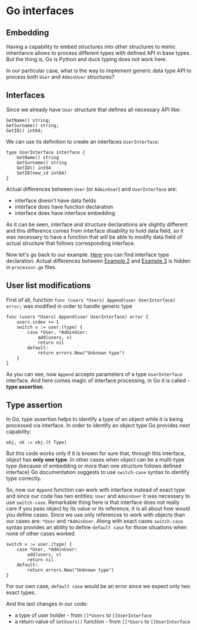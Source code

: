 Go interfaces
=============

Embedding
---------

Having a capability to embed structures into other structures to mimic inheritance allows to process different types with defined API in base types.
But the thing is, Go is Python and duck typing does not work here.

In our particular case, what is the way to implement generic data type API to process both `User` and `AdminUser` structures?


Interfaces
----------

Since we already have `User` structure that defines all necessary API like:

    GetName() string;
    GetSurname() string;
    GetID() int64;

We can use its definition to create an interfaces `UserInterface`:

    type UserInterface interface {
        GetName() string
        GetSurname() string
        GetID() int64
        SetID(new_id int64)
    }

Actual differences between `User` (or `AdminUser`) and `UserInterface` are:

 * interface doesn't have data fields
 * interface does have function declaration
 * interface does have interface embedding

As it can be seen, interface and structure declarations are slightly different and this difference comes from interface disability to hold data field, so it was necessary to have a function that will be able to modify data field of actual structure that follows corresponding interface.

Now let's go back to our example. [Here](users/interfaces.go) you can find interface type declaration.
Actual differences between [Example 2](../example_002.embedding/main.go) and [Example 3](main.go) is hidden in `processor.go` files.

User list modifications
-----------------------

First of all, function `func (users *Users) Append(user UserInterface) error;` was modified in order to handle generic type
    
```
func (users *Users) Append(user UserInterface) error {
	users.index += 1
	switch v := user.(type) {
		case *User, *AdminUser:
			add(users, v)
			return nil
		default:
			return errors.New("Unknown type")
	}
}
```
As you can see, now `Append` accepts parameters of a type `UserInterface` interface.
And here comes magic of interface processing, in Go it is called - **type assertion**.

Type assertion
--------------

In Go, type assertion helps to identify a type of an object while it is being processed via interface.
In order to identify an object type Go provides next capability:

```
obj, ok := obj.(t Type)
```

But this code works only if it is known for sure that, through this interface, object has **only one type**.
In other cases when object can be a multi-type type (because of embedding or mora than one structure follows defined interface) Go documentation suggests to use `switch-case` syntax to identify type correctly.

So, now our `Append` function can work with interface instead of exact type and since our code has two entities: `User` and `AdminUser` it was necessary to use `switch-case`.
Remarkable thing here is that interface does not really care if you pass object by its value or its reference, it is all about how would you define cases.
Since we use only references to work with objects than our cases are: `*User` and `*AdminUser`.
Along with exact cases `switch-case` syntax provides an ability to define `default case` for those situations when none of other cases worked.

	switch v := user.(type) {
		case *User, *AdminUser:
			add(users, v)
			return nil
		default:
			return errors.New("Unknown type")
	}

For our own case, `default case` would be an error since we expect only two exact types.

And the last changes in our code:

* a type of user holder - from `[]*Users` to `[]UserInterface`
* a return value of `GetUsers()` function - from `[]*Users` to `[]UserInterface`
